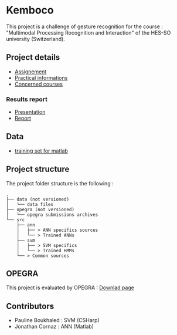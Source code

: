 # Kemboco
This project is a challenge of gesture recognition for the course : "Multimodal Processing Rocognition and Interaction" of the HES-SO university (Switzerland).

## Project details
* [Assignement](http://moodle.msengineering.ch/mod/resource/view.php?id=24491)
* [Practical informations](http://moodle.msengineering.ch/mod/resource/view.php?id=24490)
* [Concerned courses](http://moodle.msengineering.ch/course/view.php?id=324)

### Results report
* [Presentation](https://docs.google.com/presentation/d/1GIcee3LXgDzNoK_lGk_emQHfOJaC3zJfKYu16Z9vqAo/edit?usp=sharing)
* [Report](https://docs.google.com/document/d/1TkyG2TjQdEdrVJDQIbB0yohUTQnpCZ6mKRBMZu6-K5w/edit?usp=sharing)

## Data
* [training set for matlab](http://simon.ruffieux.home.hefr.ch/datasets/Dataset_segmented.mat)

## Project structure
The project folder structure is the following :

```
.
├── data (not versioned)
│   └── data files
├── opegra (not versioned)
│   └── opegra submissions archives
└── src
	├── ann
	│   ├── > ANN specifics sources
	│   └── > Trained ANNs
	├── svm
	│   ├── > SVM specifics 
	│   └── > Trained HMMs
	└── > Common sources
```

## OPEGRA
This project is evaluated by OPEGRA : [Downlad page](https://project.eia-fr.ch/chairgest/Pages/Opegra/Download.aspx)

## Contributors
* Pauline Boukhaled : SVM (CSHarp)
* Jonathan Cornaz : ANN (Matlab)